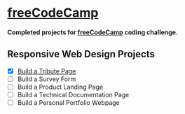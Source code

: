 # [freeCodeCamp](https://www.freecodecamp.org)

<b>Completed projects for [freeCodeCamp](https://www.freecodecamp.org) coding challenge.</b>

## Responsive Web Design Projects
- [x] [Build a Tribute Page](https://github.com/prezli/freeCodeCamp/tree/master/ResponsiveWebDesign/Tribute)
- [ ] Build a Survey Form
- [ ] Build a Product Landing Page
- [ ] Build a Technical Documentation Page
- [ ] Build a Personal Portfolio Webpage
